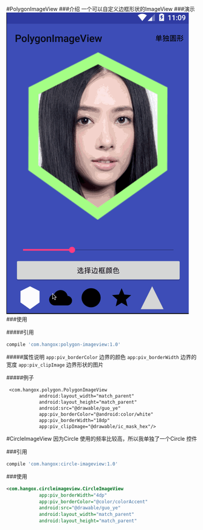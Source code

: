 #PolygonImageView
###介绍
一个可以自定义边框形状的ImageView
###演示
![](https://raw.githubusercontent.com/hangox/PolygonImageView/master/document/show.gif)
###使用

#####引用
```gradle
compile 'com.hangox:polygon-imageview:1.0'
```

#####属性说明
`app:piv_borderColor` 边界的颜色
`app:piv_borderWidth` 边界的宽度
`app:piv_clipImage` 边界形状的图片

#####例子

```
 <com.hangox.polygon.PolygonImageView
            android:layout_width="match_parent"
            android:layout_height="match_parent"
            android:src="@drawable/guo_ye"
            app:piv_borderColor="@android:color/white"
            app:piv_borderWidth="18dp"
            app:piv_clipImage="@drawable/ic_mask_hex"/>
```

#CircleImageView
因为Circle 使用的频率比较高，所以我单独了一个Circle 控件

###引用
```gradle
compile 'com.hangox:circle-imageview:1.0' 
```

###使用
```xml
<com.hangox.circleimageview.CircleImageView
            app:piv_borderWidth="4dp"
            app:piv_borderColor="@color/colorAccent"
            android:src="@drawable/guo_ye"
            android:layout_width="match_parent"
            android:layout_height="match_parent"
```



